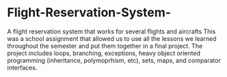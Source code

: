 # Flight-Reservation-System-
A flight reservation system that works for several flights and aircrafts
This was a school assignment that allowed us to use all the lessons we learned throughout the semester and put them together
in a final project. The project includes loops, branching, exceptions, heavy object oriented programming (inheritance, polymoprhism, etc),
sets, maps, and comparator interfaces.
